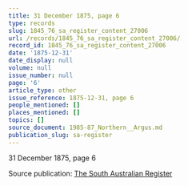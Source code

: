 ```yaml
---
title: 31 December 1875, page 6
type: records
slug: 1845_76_sa_register_content_27006
url: /records/1845_76_sa_register_content_27006/
record_id: 1845_76_sa_register_content_27006
date: '1875-12-31'
date_display: null
volume: null
issue_number: null
page: '6'
article_type: other
issue_reference: 1875-12-31, page 6
people_mentioned: []
places_mentioned: []
topics: []
source_document: 1985-87_Northern__Argus.md
publication_slug: sa-register
---
```


31 December 1875, page 6

Source publication: [The South Australian Register](/publications/sa-register/)

